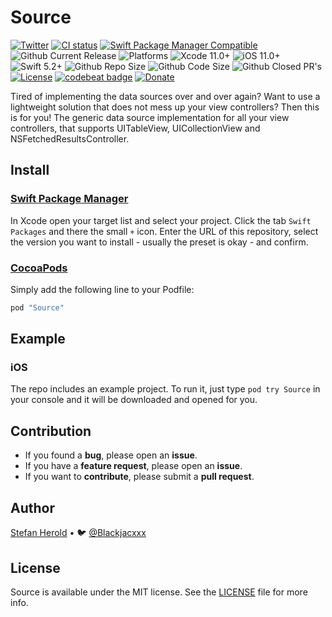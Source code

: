 <!-- <p align="center">
<img src="./icon.png" alt="Source" height="128" width="128">
</p> -->

# Source

[![Twitter](https://img.shields.io/twitter/follow/blackjacxxx?label=%40Blackjacxxx)](https://twitter.com/blackjacx)
<a href="https://github.com/Blackjacx/Source/actions?query=workflow%3ACI"><img alt="CI status" src="https://github.com/blackjacx/source/workflows/CI/badge.svg" /></a>
<a href="https://swift.org/package-manager/"><img alt="Swift Package Manager Compatible" src="https://img.shields.io/badge/SPM-compatible-brightgreen.svg" /></a>
<img alt="Github Current Release" src="https://img.shields.io/github/release/blackjacx/Source.svg" /> 
<img alt="Platforms" src="https://img.shields.io/cocoapods/p/Source.svg" />
<img alt="Xcode 11.0+" src="https://img.shields.io/badge/Xcode-11.0%2B-blue.svg" />
<img alt="iOS 11.0+" src="https://img.shields.io/badge/iOS-11.0%2B-blue.svg" />
<img alt="Swift 5.2+" src="https://img.shields.io/badge/Swift-5.2%2B-orange.svg" />
<img alt="Github Repo Size" src="https://img.shields.io/github/repo-size/blackjacx/Source.svg" />
<img alt="Github Code Size" src="https://img.shields.io/github/languages/code-size/blackjacx/Source.svg" />
<img alt="Github Closed PR's" src="https://img.shields.io/github/issues-pr-closed/blackjacx/Source.svg" />
<a href="https://github.com/Blackjacx/Source/blob/develop/LICENSE?raw=true"><img alt="License" src="https://img.shields.io/cocoapods/l/Source.svg?style=flat" /></a>
<a href="https://codebeat.co/projects/github-com-blackjacx-source-develop"><img alt="codebeat badge" src="https://codebeat.co/badges/c74826a3-8f8b-41da-8daf-2bdfecc2163e" /></a>
<a href="https://www.paypal.me/STHEROLD"><img alt="Donate" src="https://img.shields.io/badge/Donate-PayPal-blue.svg"/></a>

Tired of implementing the data sources over and over again? Want to use a lightweight solution that does not mess up your view controllers? Then this is for you! The generic data source implementation for all your view controllers, that supports UITableView, UICollectionView and NSFetchedResultsController.

## Install

### [Swift Package Manager](https://swift.org/package-manager/)

In Xcode open your target list and select your project. Click the tab `Swift Packages` and there the small `+` icon. Enter the URL of this repository, select the version you want to install - usually the preset is okay - and confirm.

### [CocoaPods](http://cocoapods.org)

Simply add the following line to your Podfile:

```ruby
pod "Source"
```

## Example

### iOS

The repo includes an example project. To run it, just type `pod try Source` in your console and it will be downloaded and opened for you.

## Contribution

- If you found a **bug**, please open an **issue**.
- If you have a **feature request**, please open an **issue**.
- If you want to **contribute**, please submit a **pull request**.

## Author

[Stefan Herold](mailto:stefan.herold@gmail.com) • 🐦 [@Blackjacxxx](https://twitter.com/Blackjacxxx)

## License

Source is available under the MIT license. See the [LICENSE](LICENSE) file for more info.
